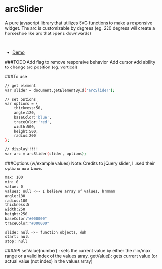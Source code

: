 # arcSlider

A pure javascript library that utilizes SVG functions to make a responsive widget.
The arc is customizable by degrees (eg. 220 degress will create a horseshoe like arc that opens downwards)

<br />

- [Demo](http://plnkr.co/edit/v3t0XIE1EIst0qHWIXeD?p=preview)

###TODO
Add flag to remove responsive behavior.
Add cursor
Add ability to change arc position (eg. vertical)

###To use
```sh
// get element
var slider = document.getElementById('arcSlider');

// set options
var options = {
	thickness:50,
	angle:120,
	baseColor:'blue',
	traceColor:'red',
	width:500,
	height:500,
	radius:200
};

// display!!!!!
var arc = arcSlider(slider, options);
```

###Options (w/example values)
Note: Credits to jQuery slider, I used their options as a base.

```sh
max: 100
min: 0
value: 0
values: null <-- I believe array of values, hrmmmm
angle:180
radius:100
thickness:5
width:250
height:250
baseColor:"#000000"
traceColor:"#000000"

slide: null <-- function objects, duh
start: null
stop: null
```
###API
setValue(number) : sets the current value by either the min/max range or a valid index of the values array.
getValue(): gets current value (or actual value (not index) in the values array)
